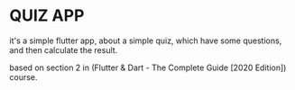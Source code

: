 # QUIZ APP  

it's a simple flutter app, about a simple quiz, which have some questions, and then calculate the result.

based on section 2 in  (Flutter & Dart - The Complete Guide [2020 Edition]) course.
